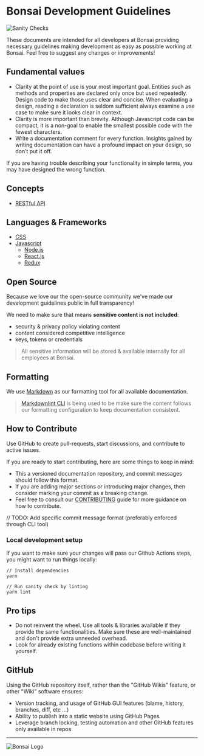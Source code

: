 # Bonsai Development Guidelines

![Sanity Checks](https://github.com/ShopBonsai/guidelines/actions/workflows/main.yml/badge.svg)

These documents are intended for all developers at Bonsai providing necessary guidelines making development as easy as possible working at Bonsai.
Feel free to suggest any changes or improvements!

## Fundamental values

- Clarity at the point of use is your most important goal. Entities such as methods and properties are declared only once but used repeatedly.
  Design code to make those uses clear and concise. When evaluating a design, reading a declaration is seldom sufficient
  always examine a use case to make sure it looks clear in context.
- Clarity is more important than brevity. Although Javascript code can be compact, it is a non-goal to enable the smallest possible code with the fewest characters.
- Write a documentation comment for every function. Insights gained by writing documentation can have a profound impact on your design, so don’t put it off.

If you are having trouble describing your functionality in simple terms, you may have designed the wrong function.

## Concepts

- [RESTful API](./development/restapi.md)

## Languages & Frameworks

- [CSS](./development/css.md)
- [Javascript](./development/javascript.md)
  - [Node.js](./development/node.md)
  - [React.js](./development/react.md)
  - [Redux](./development/redux.md)

## Open Source

Because we love our the open-source community we've made our development guidelines public in full transparency!

We need to make sure that means **sensitive content is not included**:

- security & privacy policy violating content
- content considered competitive intelligence
- keys, tokens or credentials

> All sensitive information will be stored & available internally for all employees at Bonsai.

## Formatting

We use [Markdown](https://www.markdownguide.org/) as our formatting tool for all available documentation.

> [Markdownlint CLI](https://github.com/igorshubovych/markdownlint-cli)
> is being used to be make sure the content follows our formatting configuration to keep documentation consistent.

## How to Contribute

Use GitHub to create pull-requests, start discussions, and contribute to active issues.

If you are ready to start contributing, here are some things to keep in mind:

- This a versioned documentation repository, and commit messages should follow this format.
- If you are adding major sections or introducing major changes, then consider marking your commit as a breaking change.
- Feel free to consult our [CONTRIBUTING](./CONTRIBUTING.md) guide for more guidance on how to contribute.

// TODO: Add specific commit message format (preferably enforced through CLI tool)

### Local development setup

If you want to make sure your changes will pass our Github Actions steps, you might want to run things locally:

```shell
// Install dependencies
yarn

// Run sanity check by linting
yarn lint
```

## Pro tips

- Do not reinvent the wheel. Use all tools & libraries available if they provide the same functionalities.
  Make sure these are well-maintained and don't provide extra unneeded overhead.
- Look for already existing functions within codebase before writing it yourself.

## GitHub

Using the GitHub repository itself, rather than the "GitHub Wikis" feature, or other "Wiki" software ensures:

- Version tracking, and usage of GitHub GUI features (blame, history, branches, diff, etc ...)
- Ability to publish into a static website using GitHub Pages
- Leverage branch locking, testing automation and other GitHub features only available in repos

---

![Bonsai Logo](https://i.ibb.co/2gtS5CY/5f1efeb803215509150d1464-bonsai-lockup.png)
